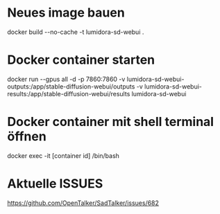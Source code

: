 # Neues image bauen

docker build --no-cache -t lumidora-sd-webui .

# Docker container starten

docker run --gpus all -d -p 7860:7860 -v lumidora-sd-webui-outputs:/app/stable-diffusion-webui/outputs -v
lumidora-sd-webui-results:/app/stable-diffusion-webui/results lumidora-sd-webui

# Docker container mit shell terminal öffnen

docker exec -it [container id] /bin/bash

# Aktuelle ISSUES

https://github.com/OpenTalker/SadTalker/issues/682


